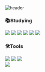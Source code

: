 ### 
![header](https://capsule-render.vercel.app/api?type=waving&height=400&text=Luckylucyj%20Github&fontColor=363636)
<div align="left">
	<h3>📚Studying</h3>
</div>
<div align="left">
	<img src="https://img.shields.io/badge/HTML5-E34F26?style=flat&logo=HTML5&logoColor=white" />
	<img src="https://img.shields.io/badge/CSS3-1572B6?style=flat&logo=CSS3&logoColor=white" />
	<img src="https://img.shields.io/badge/javascript-F7DF1E?style=flat&logo=javascript&logoColor=black />
	<img src="https://img.shields.io/badge/jquery-0769AD?style=flat&logo=jquery&logoColor=#0769AD" />
	<img src="https://img.shields.io/badge/react-61DAFB?style=flat&logo=react&logoColor=#61DAFB" />
	<img src="https://img.shields.io/badge/vuedotjs-4FC08D?style=flat&logo=vuedotjs&logoColor=#4FC08D" />
	<img src="https://img.shields.io/badge/python-3776AB?style=flat&logo=python&logoColor=#3776AB" />
</div>
<div align="left">
	<h3>🛠Tools</h3>
</div>
<div align="left">
	<img src="https://img.shields.io/badge/visualstudiocode-007ACC?style=flat-square&logo=visualstudiocode&logoColor=#007ACC"/>
	<img src="https://img.shields.io/badge/git-05032?style=flat&logo=git&logoColor=#F05032" />
	<img src="https://img.shields.io/badge/github-181717?style=flat&logo=github&logoColor=#181717" />
</div>
<a href="https://hits.seeyoufarm.com"><img src="https://hits.seeyoufarm.com/api/count/incr/badge.svg?url=https%3A%2F%2Fgithub.com%2Fluckylucyj&count_bg=%23181717&title_bg=%23181717&icon=github.svg&icon_color=%23E7E7E7&title=github&edge_flat=false"/></a>
<!--
**luckylucyj/luckylucyj** is a ✨ _special_ ✨ repository because its `README.md` (this file) appears on your GitHub profile.

Here are some ideas to get you started:

- 🔭 I’m currently working on ...
- 🌱 I’m currently learning ...
- 👯 I’m looking to collaborate on ...
- 🤔 I’m looking for help with ...
- 💬 Ask me about ...
- 📫 How to reach me: ...
- 😄 Pronouns: ...
- ⚡ Fun fact: ...
-->
